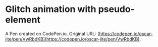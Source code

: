 # Glitch animation with pseudo-element

A Pen created on CodePen.io. Original URL: [https://codepen.io/oscar-jite/pen/VwRbdKB](https://codepen.io/oscar-jite/pen/VwRbdKB).

